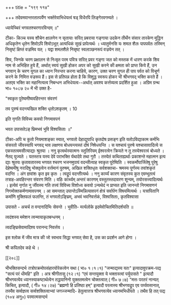 +++
title = "१९९ ११४"

+++
तदेवमवान्तरतात्पर्येण भक्तेरेवाभिधेयत्वं षड् विधैरपि लिङ्गेरवगम्यते । 

ध्यायेच्चिरं भगवतश्चरणारविन्दम् ॥" 

टीका- किञ्च यस्य शौचेन क्षालनेन न सृतायाः सरित् प्रबराया गङ्गाया उदकेन तीर्थेन संसार तारकेण मूद्धिन अधिकृतेन धृतेन शिवोऽपि शिवोऽभूत् अत्यधिकं सुखं प्रापेत्यर्थः । ध्यातुर्मनसि यः शमल शैलः पापपर्वतः तस्मिन् निसृष्टं क्षिप्तं वज्रमिव यत् । यद्वा शमलशैले निसृष्ट स्वलाञ्छनरूपं वज्रयेन तत् । 

शिव, जिनके चरण प्रक्षालन से निःसृत परम पवित्र सरित् प्रवर गङ्गा जल को मस्तक में धारण करके शिव नाम से अभिहित हुये हैं, अर्थात् स्वयं सुखी होकर अपर को सुखी करने की क्षमता को प्राप्त किये हैं, उन भगवान् के चरण युगल का ध्यान निरन्तर करना चाहिये, कारण, उक्त चरण युगल ही पाप पर्वत को विचूर्ण करने के निमित्त वज्ररूप हैं। इस से प्रतिपन्न होता है कि विशुद्ध स्वरूप होकर भी श्रीभगवद् भक्ति करते हैं । अतएव भक्ति का महानित्यत्व निबन्धन अभिधेयत्व--अर्थात् अवश्य कर्त्तव्यत्व प्रदर्शित हुआ । अग्रिम ग्रन्थ भा० १०८७ २० में भी उक्त है- 

"स्वकृत पुरेष्वमीष्ववहिरन्तर संवरणं 

तव पुरुषं वदन्त्यखिल शक्ति धृतोऽशकृतम् । 10 

इति नृगति विविच्य कवयो निगमावपनं 

भवत उपासतेऽङ् घ्रिमभवं भुवि विश्वसिताः ॥" 

टीका-अपि च कुतो नियमाशङ्का स्यात्, भगवतो देहाद्युपाधि कृतदोष प्रसङ्ग इति यतोऽविद्याकाम कर्मभिः संसरतो जीवस्यापि भगवद् भाव लक्षणय बोधयन्त्यस्तं दोषं निषेधयन्ति । स यश्चायं पुरुषे यश्चासावादित्ये स एकस्तत्वमसीत्याद्याः श्रुतया । ननु कृत्वर्थस्यात्मनः स्तुतिरियम् ईश्वरत्वेन क्रियते न तु तस्येश्वरत्वं बोध्यते । नैतद् युज्यते । यतस्तत्र यस्य देवे पराभक्ति र्यथादेवे तथा गुरौ । तस्येतं कथिताह्यर्थाः प्रकाशन्ते महात्मन इत्य द्याः श्रुतयः कृतावतारस्य भगवत श्चरण भजनमुपायं वदन्तीत्याह स्वकृत पूरेष्विति । स्वकर्मोपार्जितेषु पुरेषु देहेष्वमीषु नरादिषु भोक्तृत्वेन वर्त्तमानं पुरुषम्, अखिल शक्तिधृतः सर्वशक्तचा- श्रमस्य पूर्णस्य तवांशकृतं वदन्ति । अंग ज्ञवांशः कृत इव कृतः । त्वद्रूपं वदन्तीत्यर्थः । ननु कार्य्यं कारण संवृतस्य कुत एवम्भूतत्वं तत्राह-अवहिरन्तर संवरण मिति । वहिः कार्थ्यम् अन्तरं कारणम् वस्तुतस्तदावरण शून्यम्, तयोरसत्त्वादित्यर्थः । इत्येवं नृर्गात नु र्जीवस्य गति तत्त्वं विविच्य विशोध्य कवयो ऽन्यथेदं न प्राप्यत इति जानन्तो निगमावणनं निगमोक्तकर्मणामावपनम् । आ समन्तात् उपान्तेऽस्मिन्नित्यावपनं क्षेत्रं सर्वार्पण विषयमित्यर्थः । यत्रापितानि कर्माणि मुक्तिफलं फलन्ति, तं भगवतोऽङ्घ्रिम्, अभवं भवनिवर्त्तकं, विश्वसिताः, कृतविश्वासा 

उपासते - अचर्च त वन्दनादिभिः सेवन्ते । भुवीति- मर्त्यलोके इदमेवोचितमितिदर्शयति ॥ 

त्वदंशस्य ममेशन त्वन्मायाकृतबन्धनम् । 

त्वद‌ङ्घ्रिसेवामादिश्य परानन्द निवर्त्तय । 

इस श्लोक में जीव मात्र की जो स्वभाव सिद्धा भगवत् सेवा है, उस का प्रदर्शन आगे होगा । 

श्री कपिलदेव कहे थे । 

[[२०८]] 

भीभक्तिसन्दर्भः तत्रोपक्रमोपसंहारयोरेकत्वेन यथा ( भा० १।१।१) "जन्माद्यस्य यतः" इत्यादावुपक्रम-पद्य "सत्यं परं धीमहि" इति । अत्र श्रीगीतासु (१२।१) “एवं सन्तयुक्ता ये भक्तास्त्वां पर्युपासते " इत्यादौ श्रीभगवत्येव ध्यानस्याकष्टार्थत्वेन तद्धयानिनो युक्ततमत्वेन चोक्तत्वात् ( गी० ७।७) "मत्तः परतरं नान्यत् किचित्, इत्यादौ, ( गी० १४।२७) “ब्रह्मणो हि प्रतिष्ठा हम्" इत्यादौ परत्वस्य श्रीभगवद्रूप एव पर्य्यवसानात्, तस्यैव सर्व्वज्ञत्व सर्व्वशक्तित्वाभ्यां जगज्जन्मादि- हेतुत्वात्तत्र श्रीभगवत्येव ध्यानमभिधीयते । तथैव हि तत् पद्य (१०४ अनु०) परमात्मसन्दर्भ 
